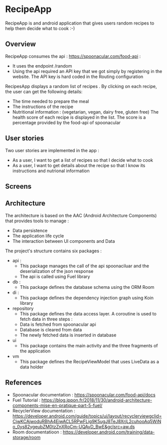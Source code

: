 # RecipeApp
RecipeApp is and android application that gives users random recipes to help them decide what to cook :-)

## Overview

RecipeApp consumes the api : https://spoonacular.com/food-api : 
  - It uses the endpoint /random
  - Using the api required an API key that we got simply by registering in the website. The  API key is hard coded in the Routing configuration

RecipesApp displays a random list of recipes . By clicking on each recipe, the user can get the following details:
- The time needed to prepare the meal
- The instructions of the recipe 
- Nutritional information : (vegetarian, vegan, dairy free, gluten free)
The health score of each recipe is displayed in the list. The score is a percentage provided by the food-api of spoonacular

## User stories
Two user stories are implemented in the app : 
- As a user, I want to get a list of recipes so that I decide what to cook
- As a user, I want to get details about the recipe so that I know its instructions and nutrional information

## Screens

## Architecture
The architecture is based on the AAC (Android Architecture Components) that provides tools to manage :
- Data persistence 
- The application life cycle
- The interaction between UI components and Data

The project's structure contains six packages : 
- api : 
  - This package manages the call of the api spoonaciluar and the deserialization of the json response
  - The api is called using Fuel library
- db : 
  - This package defines the database schema using the ORM Room
- di :
  - This package defines the dependency injection graph using Koin library
- repository
  - This package defines the data access layer. A coroutine is used to fetch data in three steps :
  - Data is fetched from spoonacular api
  - Database is cleared from data 
  - The newly fetched data is inserted in database 
- ui
  - This package contains the main activity and the three fragments of the application
- vm
  - This package defines the RecipeViewModel that uses LiveData as a data holder

## References 
- Spoonacular documentation :  https://spoonacular.com/food-api/docs
- Fuel Tutorial : https://blog.ippon.fr/2018/11/30/android-architecture-components-mise-en-pratique-part-5-fuel/
- RecyclerView documentation : https://developer.android.com/guide/topics/ui/layout/recyclerviewgclid=CjwKCAjwoduRBhA4EiwACL5RPwFLig9K5ugJ8TeJ8XrjL2cuhooAq5WiNo_0ys82ygeubZM0tzZnXRoCm-UQAvD_BwE&gclsrc=aw.ds 
- Room documentatioon : https://developer.android.com/training/data-storage/room

